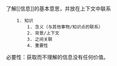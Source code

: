 了解[[信息]]的基本意思，并放在上下文中联系

		1. 知识
			1. 含义（与其他事物/知识点的联系）
			2. 背景/上下文
			3. 之间关联
			4. 重要性

必要性：获取而不理解的信息没有任何价值。